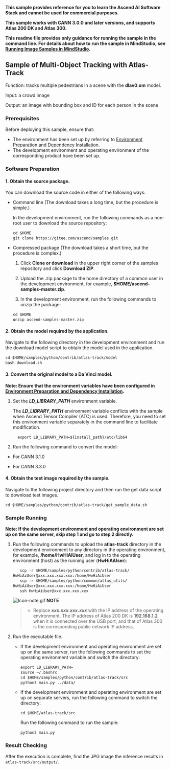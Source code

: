 **This sample provides reference for you to learn the Ascend AI Software Stack and cannot be used for commercial purposes.**

**This sample works with CANN 3.0.0 and later versions, and supports Atlas 200 DK and Atlas 300.**

**This readme file provides only guidance for running the sample in the command line. For details about how to run the sample in MindStudio, see [Running Image Samples in MindStudio](https://gitee.com/ascend/samples/wikis/Running%20Image%20Samples%20in%20MindStudio?sort_id=3736297).**

## Sample of Multi-Object Tracking with Atlas-Track
Function: tracks multiple pedestrians in a scene with the **dlav0.om** model.

Input: a crowd image

Output: an image with bounding box and ID for each person in the scene

### Prerequisites

Before deploying this sample, ensure that:

- The environment has been set up by referring to [Environment Preparation and Dependency Installation](https://gitee.com/ascend/samples/blob/master/python/environment/README.md).
- The development environment and operating environment of the corresponding product have been set up.

### Software Preparation

#### 1. Obtain the source package.

  You can download the source code in either of the following ways:

   - Command line (The download takes a long time, but the procedure is simple.)

     In the development environment, run the following commands as a non-root user to download the source repository:
        ```
     cd $HOME
     git clone https://gitee.com/ascend/samples.git
        ```
   - Compressed package (The download takes a short time, but the procedure is complex.)

     1. Click **Clone or download** in the upper right corner of the samples repository and click **Download ZIP**.

     2. Upload the .zip package to the home directory of a common user in the development environment, for example, **$HOME/ascend-samples-master.zip**.

     3. In the development environment, run the following commands to unzip the package:

      ```
     cd $HOME
     unzip ascend-samples-master.zip
      ```
#### 2. Obtain the model required by the application.

   Navigate to the following directory in the development environment and run the download model script to obtain the model used in the application.

	cd $HOME/samples/python/contrib/atlas-track/model
    bash download.sh

<!--
| **Model Name**     | **Description**                      | **How to Obtain**                        |
| ------------------ | ------------------------------------ | ---------------------------------------- |
| dlav0.om | Pedestrian tracking model based on Caffe | `wget --no-check-certificate 'https://docs.google.com/uc?export=download&id=1RU1UBVH5EBbVV4CVAPuNokSzpfx9A3Ug' -O dlav0.om`  |
-->

#### 3. Convert the original model to a Da Vinci model.

   **Note: Ensure that the environment variables have been configured in [Environment Preparation and Dependency Installation](https://gitee.com/ascend/samples/tree/master/python/environment).**

   1. Set the ***LD_LIBRARY_PATH*** environment variable.

      The ***LD_LIBRARY_PATH*** environment variable conflicts with the sample when Ascend Tensor Compiler (ATC) is used. Therefore, you need to set this environment variable separately in the command line to facilitate modification.
      
            export LD_LIBRARY_PATH=${install_path}/atc/lib64


   2. Run the following command to convert the model:    

- For CANN 3.1.0 <br/>
<!-- Due to versioning issues, the model was not converted correctly in version 3.1.0. So we have provided the .om model directly **List the atc command below -->
- For CANN 3.3.0 <br/>


#### 4. Obtain the test image required by the sample.

Navigate to the following project directory and then run the get data script to download test images.

    cd $HOME/samples/python/contrib/atlas-track/get_sample_data.sh


### Sample Running

**Note: If the development environment and operating environment are set up on the same server, skip step 1 and go to step 2 directly.**

1. Run the following commands to upload the **atlas-track** directory in the development environment to any directory in the operating environment, for example, **/home/HwHiAiUser**, and log in to the operating environment (host) as the running user (**HwHiAiUser**):
      ```
         scp -r $HOME/samples/python/contrib/atlas-track/  HwHiAiUser@xxx.xxx.xxx.xxx:/home/HwHiAiUser
         scp -r $HOME/samples/python/common/atlas_utils/   HwHiAiUser@xxx.xxx.xxx.xxx:/home/HwHiAiUser
         ssh HwHiAiUser@xxx.xxx.xxx.xxx
      ```

   ![Icon-note.gif](https://images.gitee.com/uploads/images/2020/1106/160652_6146f6a4_5395865.gif) **NOTE**

   > - Replace ***xxx.xxx.xxx.xxx*** with the IP address of the operating environment. The IP address of Atlas 200 DK is **192.168.1.2** when it is connected over the USB port, and that of Atlas 300 is the corresponding public network IP address.


2. Run the executable file.

   - If the development environment and operating environment are set up on the same server, run the following commands to set the operating environment variable and switch the directory:

     ```
     export LD_LIBRARY_PATH=
     source ~/.bashrc
     cd $HOME/samples/python/contrib/atlas-track/src
     python3 main.py ../data/
     ```

   - If the development environment and operating environment are set up on separate servers, run the following command to switch the directory:

     ```
     cd $HOME/atlas-track/src
     ```
     Run the following command to run the sample:
     ```
     python3 main.py 
     ```

### Result Checking


After the execution is complete, find the JPG image the inference results in `atlas-track/src/output/`.


<!-- Pedestrian Detection and Tracking on Atlas 200DK, a dlav0 version of [FairMOT](https://github.com/ifzhang/FairMOT).

## Introduction
Multi Object Tracking (MOT) is a challenging topic as it often has two seperate tasks for detection and tracking. Recent attention focus on accomplishing the two tasks in a single network to improve the inference speed. [FairMOT](https://github.com/ifzhang/FairMOT), compared to [JDE](https://github.com/Zhongdao/Towards-Realtime-MOT), uses anchor-free CenterNet as the backbone to balance the detection and re-id branches and Kalman Filter for bounding box state prediction, resulting state-of-the-arts accuracy and near real-time speed (30 fps) using good GPUs. The dlav0 version has slightly lower accuracy but ~2x faster. The speed on Atlas 200DK is ~8 FPS depending on number of detections.

## Tracking performance
### Sample Comparison for Unseen Video
<img src="assets/london_compare.gif" width="1000"/> 
Or <a href="https://www.youtube.com/watch?v=ndSdGqUV0cg">Youtube</a>

### Quantitative Comparison on [MOT Challenge](https://motchallenge.net/) using GTX1080
<img src="assets/quantitative_compare.png" width="400"/> 

### Important Notes
As the tracking/association part uses CPU and cannot be benefitted by HPU, the number of detection impacts the speed a lot.

## Installation
Python 3.6.9
### Download Model
```
cd model
./download.sh
cd ..
```

### Install Dependencies
```
pip3 install -r requirements.txt
```

### Run
```
python3 main.py --input_video "\Path to video"
```

### Acknowledgement
A large part of the code is borrowed from [FairMOT](https://github.com/ifzhang/FairMOT), [JDE](https://github.com/Zhongdao/Towards-Realtime-MOT), and [CenterNet](https://github.com/xingyizhou/CenterNet). Thanks for their wonderful works.
